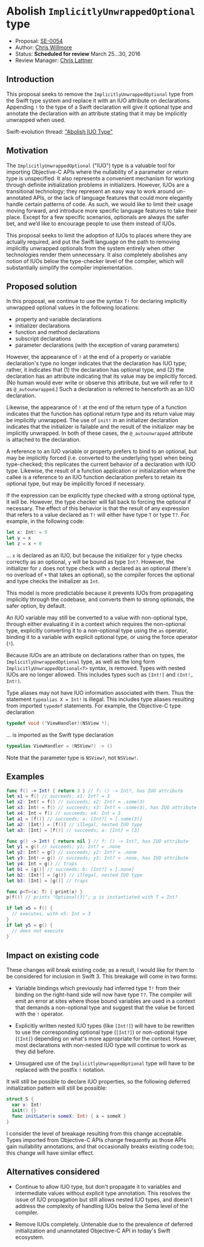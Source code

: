 # Abolish `ImplicitlyUnwrappedOptional` type

* Proposal: [SE-0054](0054-abolish-iuo.md)
* Author: [Chris Willmore](http://github.com/cwillmor)
* Status: **Scheduled for review** March 25...30, 2016
* Review Manager: [Chris Lattner](https://github.com/lattner)

## Introduction

This proposal seeks to remove the `ImplicitlyUnwrappedOptional` type from the
Swift type system and replace it with an IUO attribute on declarations.
Appending `!` to the type of a Swift declaration will give it optional type and
annotate the declaration with an attribute stating that it may be implicitly
unwrapped when used.

Swift-evolution thread: ["Abolish IUO Type"](https://lists.swift.org/pipermail/swift-evolution/Week-of-Mon-20160314/012752.html)

## Motivation

The `ImplicitlyUnwrappedOptional` ("IUO") type is a valuable tool for importing
Objective-C APIs where the nullability of a parameter or return type is
unspecified. It also represents a convenient mechanism for working through
definite initialization problems in initializers. However, IUOs are a
transitional technology; they represent an easy way to work around un-annotated
APIs, or the lack of language features that could more elegantly handle certain
patterns of code. As such, we would like to limit their usage moving forward,
and introduce more specific language features to take their place. Except for a
few specific scenarios, optionals are always the safer bet, and we’d like to
encourage people to use them instead of IUOs.

This proposal seeks to limit the adoption of IUOs to places where they are
actually required, and put the Swift language on the path to removing
implicitly unwrapped optionals from the system entirely when other technologies
render them unnecessary. It also completely abolishes any notion of IUOs below
the type-checker level of the compiler, which will substantially simplify the
compiler implementation.

## Proposed solution

In this proposal, we continue to use the syntax `T!` for declaring implicitly
unwrapped optional values in the following locations:

* property and variable declarations
* initializer declarations
* function and method declarations
* subscript declarations
* parameter declarations (with the exception of vararg parameters)

However, the appearance of `!` at the end of a property or variable
declaration's type no longer indicates that the declaration has IUO type;
rather, it indicates that (1) the declaration has optional type, and (2) the
declaration has an attribute indicating that its value may be implicitly
forced. (No human would ever write or observe this attribute, but we will
refer to it as `@_autounwrapped`.) Such a declaration is referred to henceforth
as an IUO declaration.

Likewise, the appearance of `!` at the end of the return type of a function
indicates that the function has optional return type and its return value may
be implicitly unwrapped. The use of `init!` in an initializer declaration
indicates that the initializer is failable and the result of the initializer
may be implicitly unwrapped. In both of these cases, the `@_autounwrapped`
attribute is attached to the declaration.

A reference to an IUO variable or property prefers to bind to an optional, but
may be implicitly forced (i.e. converted to the underlying type) when being
type-checked; this replicates the current behavior of a declaration with IUO
type. Likewise, the result of a function application or initialization where
the callee is a reference to an IUO function declaration prefers to retain its
optional type, but may be implicitly forced if necessary.

If the expression can be explicitly type checked with a strong optional type,
it will be. However, the type checker will fall back to forcing the optional if
necessary. The effect of this behavior is that the result of any expression
that refers to a value declared as `T!` will either have type `T` or type `T?`.
For example, in the following code:

```Swift
let x: Int! = 5
let y = x
let z = x + 0
```

… `x` is declared as an IUO, but because the initializer for `y` type checks
correctly as an optional, `y` will be bound as type `Int?`. However, the
initializer for `z` does not type check with `x` declared as an optional
(there's no overload of `+` that takes an optional), so the compiler forces the
optional and type checks the initializer as `Int`.

This model is more predictable because it prevents IUOs from propagating
implicitly through the codebase, and converts them to strong optionals, the
safer option, by default.

An IUO variable may still be converted to a value with non-optional type,
through either evaluating it in a context which requires the non-optional type,
explicitly converting it to a non-optional type using the `as` operator,
binding it to a variable with explicit optional type, or using the force
operator (`!`).

Because IUOs are an attribute on declarations rather than on types, the
`ImplicitlyUnwrappedOptional` type, as well as the long form
`ImplicitlyUnwrappedOptional<T>` syntax, is removed. Types with nested IUOs are
no longer allowed. This includes types such as `[Int!]` and `(Int!, Int!)`.

Type aliases may not have IUO information associated with them. Thus the
statement `typealias X = Int!` is illegal. This includes type aliases resulting
from imported `typedef` statements. For example, the Objective-C type
declaration

```Objective-C
typedef void (^ViewHandler)(NSView *);
```

... is imported as the Swift type declaration

```Swift
typealias ViewHandler = (NSView?) -> ()
```

Note that the parameter type is `NSView?`, not `NSView!`.

## Examples

```Swift
func f() -> Int! { return 3 } // f: () -> Int?, has IUO attribute
let x1 = f() // succeeds; x1: Int? = 3
let x2: Int? = f() // succeeds; x2: Int? = .some(3)
let x3: Int! = f() // succeeds; x3: Int? = .some(3), has IUO attribute
let x4: Int = f() // succeeds; x4: Int = 3
let a1 = [f()] // succeeds; a: [Int?] = [.some(3)]
let a2: [Int!] = [f()] // illegal, nested IUO type
let a3: [Int] = [f()] // succeeds; a: [Int] = [3]

func g() -> Int! { return nil } // f: () -> Int?, has IUO attribute
let y1 = g() // succeeds; y1: Int? = .none
let y2: Int? = g() // succeeds; y2: Int? = .none
let y3: Int! = g() // succeeds; y3: Int? = .none, has IUO attribute
let y4: Int = g() // traps
let b1 = [g()] // succeeds; b: [Int?] = [.none]
let b2: [Int!] = [g()] // illegal, nested IUO type
let b3: [Int] = [g()] // traps

func p<T>(x: T) { print(x) }
p(f()) // prints "Optional(3)"; p is instantiated with T = Int?

if let x5 = f() {
  // executes, with x5: Int = 3
}
if let y5 = g() {
  // does not execute
}
```

## Impact on existing code

These changes will break existing code; as a result, I would like for them to
be considered for inclusion in Swift 3. This breakage will come in two forms:

* Variable bindings which previously had inferred type `T!` from their binding
  on the right-hand side will now have type `T?`. The compiler will emit an
  error at sites where those bound variables are used in a context that demands
  a non-optional type and suggest that the value be forced with the `!`
  operator.

* Explicitly written nested IUO types (like `[Int!]`) will have to be rewritten
  to use the corresponding optional type (`[Int?]`) or non-optional type
  (`[Int]`) depending on what's more appropriate for the context. However, most
  declarations with non-nested IUO type will continue to work as they did
  before.

* Unsugared use of the `ImplicitlyUnwrappedOptional` type will have to be
  replaced with the postfix `!` notation.

It will still be possible to declare IUO properties, so the following deferred
initialization pattern will still be possible:

```Swift
struct S {
  var x: Int!
  init() {}
  func initLater(x someX: Int) { x = someX }
}
```

I consider the level of breakage resulting from this change acceptable. Types
imported from Objective-C APIs change frequently as those APIs gain nullability
annotations, and that occasionally breaks existing code too; this change will
have similar effect.

## Alternatives considered

* Continue to allow IUO type, but don't propagate it to variables and
  intermediate values without explicit type annotation. This resolves the issue
  of IUO propagation but still allows nested IUO types, and doesn't address the
  complexity of handling IUOs below the Sema level of the compiler.

* Remove IUOs completely. Untenable due to the prevalence of deferred
  initialization and unannotated Objective-C API in today's Swift ecosystem.
